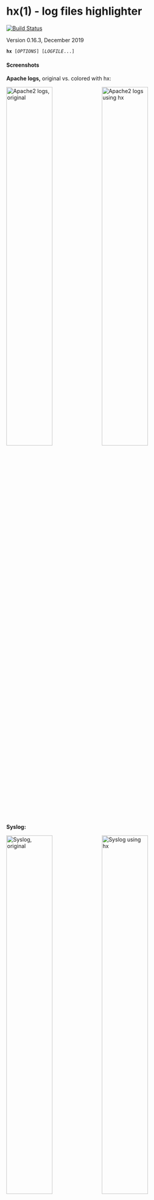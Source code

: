 [//]: # (This file was autogenerated from the man page with 'make README.md')

# hx(1) - log files highlighter

[![Build Status](https://travis-ci.org/mle86/hx.svg?branch=master)](https://travis-ci.org/mle86/hx)


Version 0.16.3, December 2019

<pre><code><b>hx</b> [<i>OPTIONS</i>] [<i>LOGFILE</i>...]</code></pre>

#### Screenshots

**Apache logs,** original vs. colored with hx:

[<img alt="Apache2 logs, original" src="/doc/img/apache0.png" width="49%">](/doc/img/apache0.png)
[<img alt="Apache2 logs using hx" src="/doc/img/apache1.png" width="49%">](/doc/img/apache1.png)

**Syslog:**

[<img alt="Syslog, original" src="/doc/img/syslog0.png" width="49%">](/doc/img/syslog0.png)
[<img alt="Syslog using hx" src="/doc/img/syslog1.png" width="49%">](/doc/img/syslog1.png)


→ [More Screenshots](/doc/Screenshots.md)



<a name="description"></a>

# Description

**hx** is a log files highlighter.

Its main purpose is to make long log files
with long lines
easier to grasp at a glance
through simple, consistent coloring.

It will never change any of its input
besides adding ANSI color sequences to it
(with two exceptions:
it will add a very visible dot
at the start of every line
for better visual line separation,
and it will add a dashed separator line
once after the stdin input pauses
for better visual separation
between “old” and “new” lines).

It understands a few more or less commonly-used log entry formats,
most importantly the standard **syslog** format.
Apart from that, it can guess some less-defined formats
such as a leading timestamp
or a trailing error source filename.

It is well suited for handling running logs
such as returned by “**tail&nbsp;-f /var/log/syslog**”.

<a name="installation"></a>

# Installation

```
# make install
```

This will copy the hx script to <code>/usr/local/bin/<b>hx</b></code>
and the man page to <code>/usr/local/share/man/man1/<b>hx.1</b>.gz</code>.
The script's internal modules
will be copied to `/usr/local/lib/hx-modules/`.



<a name="options"></a>

# Options


* **--ecma48**  
  Forces the program to output only basic, ECMA-48-compatible ANSI coloring codes.
  This will lead to less colorful output
  but should increase compatibility
  in case your terminal does not support the extended coloring sequences.

<a name="output"></a>

# Output

**hx** makes extensive use of ANSI coloring sequences,
including the “**CSI&nbsp;38;5;**_n_&nbsp;**m**” sequence
for extended color selection
and the “**CSI&nbsp;38;2;**_r_**;**_g_**;**_b_&nbsp;**m**” sequence
for RGB true-color selection.
They may not be supported by all terminals currently in use.
Use the **--ecma48** option
if you want **hx** to use ECMA-48-compatible ANSI sequences only.
This will lead to less colorful output
but should increase compatibility.
Alternatively, the
[_HX_COLORS_ environment variable](#hx_colors-environment-variable)
can be used
to manually set all coloring to compatible sequences.

The default colors are optimized for a black terminal background.

<a name="coloring-rationale"></a>

### Coloring Rationale

Generally the program tries to identify to the main log message part
and print it in the terminal's _default color_ (white).
All other parts of the log message will be colored differently
to visually separate them:
the metadata prefix will be _yellow_,
additional information at the end will be _grey_,
and additional information
between the yellow metadata prefix and the white message
will be _yellowish-grey_.

The following sections
list typical log line parts
and how they fit into these broader categories.

<a name="metadata-prefix"></a>

### Metadata Prefix

Most log lines start with metadata.
The program will color all of it _yellow_.
This includes the
**timestamp**,
the
**application name**
and/or
**PID**,
the
**hostname**,
the
**username**,
and the
**log level**.

<a name="informational-prefix"></a>

### Informational Prefix

This is log metadata considered non-essential
or additional information
located between the log metadata prefix and the message content,
including
syslog **message IDs**,
**client addresses** and **usernames**,
or
RFC-5424 **structured data**.
It'll be colored _yellowish-grey_.

<a name="log-message"></a>

### Log Message

The only part which will be printed in the terminal's
_standard&nbsp;color_ (usually _white_),
this is the actual log message content.
Any recognized
**exception class name** prefix
or
**error code** prefix
will also be _bolded_.

<a name="informational-suffix"></a>

### Informational Suffix

This is data considered non-essential to the log message,
including 
**bracketed suffixes**,
error source **file/lineno**,
**stack traces**,
and
**JSON error data**.

<a name="others"></a>

### Others


* Additionally, all “informational” sections
  may contain HTTP status codes
  which will be colored appropriately:
  1xx&nbsp;Info/​3xx Redirection&nbsp;= _yellow_,
  2xx&nbsp;Success&nbsp;= _green_,
  4xx&nbsp;Client Error&nbsp;= _red_,
  5xx&nbsp;Server Error&nbsp;= _pink_.
* Similar coloring will be applied to Postfix DSN codes.
* JSON object keys will be _bolded_.
* File basenames will be _bolded_.
* The syslog prefix “message repeated N times: [”
  will be colored _blue_.

<a name="hx_colors-environment-variable"></a>

# HX_COLORS Environment Variable

The _HX_COLORS_ environment variable, if set and non-empty,
is read on start-up for color definitions
which will overwrite the default colors
(described in the
“[Output](#output)”
section above).

The variable supports section—color assignments
like this: “**ap=38;5;90**”.
This assigns the ANSI color 38;5;90 (dark violet)
to the _ap_ section (app name/PID).

Multiple assignments must be separated with colons (**:**).
Multiple assignments to the same section overwrite earlier assignments.
If the equals sign is not followed by a digit, the trailing part is assumed to be a section name;
for example, “**ap=hn**” assigns the _hn_ (hostname) color to _ap_ (app/PID).
The special section name “<b>\*</b>”
assigns a color definition
to all sections not previously assigned in the variable.

<a name="valid-sections"></a>

### Valid sections:


* **SY**  
  The line-start symbol in case of a normal line.
* **ML**  
  The line-start symbol in case of a meta line (such as “tail&nbsp;-f” filename headers).
  Also the meta line content.
* **CL**  
  The line-start symbol in case of a continuation line.
* **RP**  
  Syslog repeated message wrapper.
* **FS**  
  Separator line on input read pause.
* **dt**  
  Date/time.
* **ap**  
  Application name or process ID (PID).
* **hn**  
  Source hostname.
* **ix**  
  Informational message prefix.
* **in**  
  Informational message suffix.
* **le**  
  Log levels _error_ and higher.
* **lw**  
  Log levels _warning_ and higher.
* **ll**  
  All other log levels.
* **ms**  
  Message content.
* **er**  
  Error class name or error code.
* **eq**  
  Error class namespace.
* **tr**  
  Stack traces
  and error source (file/lineno).
* **st**  
  Exception stacks.
* **sm**  
  Exception stack single messages (only if more than one).
* **fl**  
  File basenames and/or line numbers.
* **fn**  
  Function names (in stack traces).
* **jw**  
  Top-level JSON enclosure characters ([] or {}).
* **ke**  
  Keys in key—value structures such as JSON.
* **h1**  
  HTTP&nbsp;1xx status codes (Informational).
* **h2**  
  HTTP&nbsp;2xx status codes (Success).
* **h3**  
  HTTP&nbsp;3xx status codes (Redirection).
* **h4**  
  HTTP&nbsp;4xx status codes (Client Error).
* **h5**  
  HTTP&nbsp;5xx status codes (Server Error).
* **h6**  
  HTTP&nbsp;4xx status codes considered less important,
  such as HTTP&nbsp;404&nbsp;Not Found.
* <b>*</b>  
  All sections not previously assigned.

<a name="defaults"></a>

### Defaults

By default,
**hx** produces output
as if it had been given
this _HX_COLORS_ value:

**SY**=33:​**CL**=38;2;113;97;25:​**ML**=38;2;114;204;204:​**FS**=32;2:​**RP**=34:​**dt**=SY:​**hn**=SY:​**ap**=SY:​**ms**=0:​**ll**=SY:​**lw**=38;5;220:​**le**=38;2;255;145;36:​**in**=38;5;243:​**ix**=38;2;125;117;83:​**tr**=in:​**st**=in:​**sm**=ms:​**eq**=ms:​**er**=1:​**fl**=1:​**fn**=1:​**jw**=1:​**ke**=1:​**h1**=38;2;202;214;98:​**h2**=38;2;98;214;113:​**h3**=h1:​**h4**=38;2;235;41;41:​**h5**=38;5;199;1:​**h6**=38;2;155;72;72

When using the **--ecma48** option,
**hx** uses output settings
equivalent to these _HX_COLORS_ settings:

**SY**=33:​**CL**=33;2:​**ML**=36:​**FS**=32;2:​**RP**=34:​**dt**=SY:​**hn**=SY:​**ap**=SY:​**ms**=0:​**ll**=33:​**lw**=33;1:​**le**=33;1:​**in**=37;2:​**ix**=in:​**tr**=in:​**st**=in:​**sm**=ms:​**eq**=ms:​**er**=1:​**fl**=1:​**fn**=1:​**jw**=1:​**ke**=1:​**h1**=33:​**h2**=32:​**h3**=h1:​**h4**=31;1:​**h5**=31;1:​**h6**=31

<a name="hx_settings-environment-variable"></a>

# HX_SETTINGS Environment Variable

The _HX_SETTINGS_ environment variable,
if set and non-empty,
is read on start-up
to change various run-time settings.

Boolean options can be switched on simply by including their option keyword
and switched off by prefixing them with “**no**”.
For example, the **--ecma48** compatibility output mode
is enabled by adding the “_ecma48_” keyword
to the variable
and explicitly disabled
by adding the “_noecma48_” keyword.
Some options take an optional or required value;
supply it after an equals sign (**=**).
Option values may be enclosed with doublequotes (**"**).
This is required for values which contain spaces or doublequotes
(which must be escaped with backslashes).
Multiple option keywords must be separated by one or more spaces.

<a name="supported-options"></a>

### Supported options:


* **ecma48**, **48**  
  Enables the compatibility output mode.
  Equivalent to the **--ecma48** command line option.  
  Default: disabled.
* **pausewait**[**=**_delay_], **pw**  
  Enables printing the separator line once
  as soon as the input pauses for at least _delay_ milliseconds.
  (The _delay_ default is **200** if missing.)
  Has no effect if **pausesep** is unset.  
  Default: enabled, 200ms.
* **pausesep**[=_char_], **ps**  
  Enables printing the separator line once
  as soon as the input pauses for several milliseconds.
  The line will consist of this _char_,
  repeated until the terminal line is filled.
  (The _char_ default is "**⁻**" if missing.)
  Has no effect if **pausewait** is unset.
* **lineprefix**=_symbol_, **px**  
  Enables or disables line prefixes
  for all line types at once.
  See **loglineprefix**,
  **metalineprefix**,
  and **contlineprefix** below.  
  Default: enabled, "● ".
* **loglineprefix**=_symbol_, **lp**  
  Line prefix string for regular output lines.
  (See **lineprefix**.)
* **contlineprefix**=_symbol_, **cp**  
  Line prefix string for continuation lines.
  (See **lineprefix**.)
* **metalineprefix**=_symbol_, **mp**  
  Line prefix string for meta lines.
  (See **lineprefix**.)

<a name="defaults"></a>

### Defaults:

By default,
**hx** produces output
as if it had been given
this _HX_SETTINGS_ value:

**px**="● " **ps**="⁻" **pw**=200 **no48** 


<a name="standards"></a>

# Standards

_Control Functions for Character-Imaging I/O Devices_,
[Standard ECMA-48](http://www.ecma-international.org/publications/files/ECMA-ST/ECMA-48,%202nd%20Edition,%20August%201979.pdf),
August 1979.

<a name="see-also"></a>

# See Also

**tail**(1),
**console_codes**(4).
